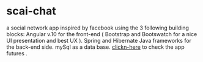 # scai-chat
a social network app inspired by facebook using the 3 following building blocks:
Angular v.10 for the front-end ( Bootstrap and Bootswatch for a nice UI presentation and best UX ). 
Spring and Hibernate Java frameworks for the back-end side.
mySql as a data base.
[clickn-here]("https://inspiring-einstein-32bbb9.netlify.app") to check the app futures .

